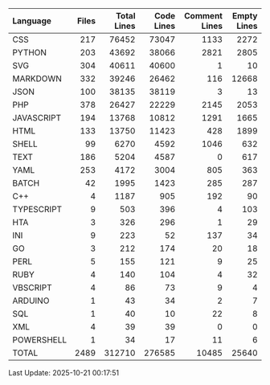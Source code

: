 | Language   |   Files |   Total Lines |   Code Lines |   Comment Lines |   Empty Lines |
|:-----------|--------:|--------------:|-------------:|----------------:|--------------:|
| CSS        |     217 |         76452 |        73047 |            1133 |          2272 |
| PYTHON     |     203 |         43692 |        38066 |            2821 |          2805 |
| SVG        |     304 |         40611 |        40600 |               1 |            10 |
| MARKDOWN   |     332 |         39246 |        26462 |             116 |         12668 |
| JSON       |     100 |         38135 |        38119 |               3 |            13 |
| PHP        |     378 |         26427 |        22229 |            2145 |          2053 |
| JAVASCRIPT |     194 |         13768 |        10812 |            1291 |          1665 |
| HTML       |     133 |         13750 |        11423 |             428 |          1899 |
| SHELL      |      99 |          6270 |         4592 |            1046 |           632 |
| TEXT       |     186 |          5204 |         4587 |               0 |           617 |
| YAML       |     253 |          4172 |         3004 |             805 |           363 |
| BATCH      |      42 |          1995 |         1423 |             285 |           287 |
| C++        |       4 |          1187 |          905 |             192 |            90 |
| TYPESCRIPT |       9 |           503 |          396 |               4 |           103 |
| HTA        |       3 |           326 |          296 |               1 |            29 |
| INI        |       9 |           223 |           52 |             137 |            34 |
| GO         |       3 |           212 |          174 |              20 |            18 |
| PERL       |       5 |           155 |          121 |               9 |            25 |
| RUBY       |       4 |           140 |          104 |               4 |            32 |
| VBSCRIPT   |       4 |            86 |           73 |               9 |             4 |
| ARDUINO    |       1 |            43 |           34 |               2 |             7 |
| SQL        |       1 |            40 |           10 |              22 |             8 |
| XML        |       4 |            39 |           39 |               0 |             0 |
| POWERSHELL |       1 |            34 |           17 |              11 |             6 |
| TOTAL      |    2489 |        312710 |       276585 |           10485 |         25640 |

Last Update: 2025-10-21 00:17:51